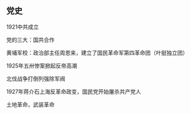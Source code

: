 ## 党史

1921中共成立

党的三大：国共合作

黄埔军校：政治部主任周恩来，建立了国民革命军第四革命团（叶挺独立团）

1925年五卅惨案掀起反帝高潮

北伐战争打倒列强除军阀

1927年蒋介石上海反革命政变，国民党开始屠杀共产党人

土地革命，武装革命